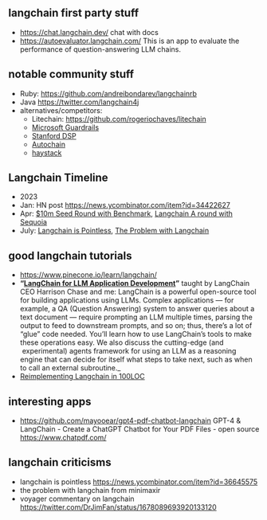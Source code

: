 ## langchain first party stuff

- https://chat.langchain.dev/ chat with docs
- https://autoevaluator.langchain.com/ This is an app to evaluate the performance of question-answering LLM chains.

## notable community stuff

- Ruby: https://github.com/andreibondarev/langchainrb
- Java https://twitter.com/langchain4j
- alternatives/competitors:
	- Litechain: https://github.com/rogeriochaves/litechain
	- [Microsoft Guardrails](https://github.com/microsoft/guidance)
	- [Stanford DSP](https://github.com/stanfordnlp/dsp/)
	- [Autochain](https://github.com/Forethought-Technologies/AutoChain)
	- [haystack](https://github.com/deepset-ai/haystack)

## Langchain Timeline

- 2023
- Jan: HN post https://news.ycombinator.com/item?id=34422627
- Apr: [$10m Seed Round with Benchmark](https://news.ycombinator.com/item?id=35442483), [Langchain A round with Sequoia](https://news.ycombinator.com/item?id=35632520)
- July: [Langchain is Pointless](https://news.ycombinator.com/item?id=36645575), [The Problem with Langchain](https://news.ycombinator.com/item?id=36725982)

## good langchain tutorials

- https://www.pinecone.io/learn/langchain/
- **“[LangChain for LLM Application Development](https://learn.deeplearning.ai/langchain?utm_campaign=The%20Batch&utm_source=hs_email&utm_medium=email&utm_content=260598607&_hsenc=p2ANqtz-92IYZXyQ6zjBdtzs2HLwWeFO1tbOWyI8WzPyu-MlVWiFgY0zIkdEye5ZILJgkSysE87XSRK-XbN1YMqdCj5bely54HUQ)”** taught by LangChain CEO Harrison Chase and me: LangChain is a powerful open-source tool for building applications using LLMs. Complex applications — for example, a QA (Question Answering) system to answer queries about a text document — require prompting an LLM multiple times, parsing the output to feed to downstream prompts, and so on; thus, there’s a lot of “glue” code needed. You’ll learn how to use LangChain’s tools to make these operations easy. We also discuss the cutting-edge (and  experimental) agents framework for using an LLM as a reasoning engine that can decide for itself what steps to take next, such as when to call an external subroutine._
- [Reimplementing Langchain in 100LOC](https://news.ycombinator.com/item?id=35820931)


## interesting apps

- https://github.com/mayooear/gpt4-pdf-chatbot-langchain GPT-4 & LangChain - Create a ChatGPT Chatbot for Your PDF Files - open source https://www.chatpdf.com/

## langchain criticisms

- langchain is pointless https://news.ycombinator.com/item?id=36645575
- the problem with langchain from minimaxir
- voyager commentary on langchain https://twitter.com/DrJimFan/status/1678089693920133120